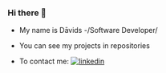 ### Hi there 👋

* My name is Dāvids -/Software Developer/
* You can see my projects in repositories

* To contact me: 
[![linkedin]()](https://www.linkedin.com/in/d%C4%81vids-jansons/)
